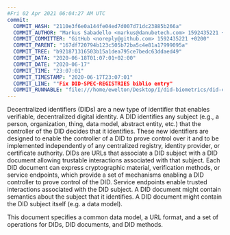 ```yaml
---
#Fri 02 Apr 2021 06:04:27 AM UTC
commit:
  COMMIT_HASH: "2110e3f6e0a144fe04ed7d007d71dc23885b266a"
  COMMIT_AUTHOR: "Markus Sabadello <markus@danubetech.com> 1592435221 +0200"
  COMMIT_COMMITTER: "GitHub <noreply@github.com> 1592435221 +0200"
  COMMIT_PARENT: "167df720794b123c505b72ba5c4e81a17999095a"
  COMMIT_TREE: "b921871316503b15a1dea795ce7bedc63ddaed49"
  COMMIT_DATA: "2020-06-18T01:07:01+02:00"
  COMMIT_DATE: "2020-06-17"
  COMMIT_TIME: "23:07:01"
  COMMIT_TIMESTAMP: "2020-06-17T23:07:01"
  COMMIT_LINE: ""Fix DID-SPEC-REGISTRIES biblio entry"
  COMMIT_RUNNABLE: "file:///home/ewelton/Desktop/I/did-biometrics/did-core-dataset/analysis/gitinfo/2110e3f6e0a144fe04ed7d007d71dc23885b266a/snapshot/index.html"
---
```


<section id="abstract">
<p>
<a>Decentralized identifiers</a> (DIDs) are a new type of identifier that
enables verifiable, decentralized digital identity. A <a>DID</a> identifies any
subject (e.g., a person, organization, thing, data model, abstract entity, etc.)
that the controller of the <a>DID</a> decides that it identifies. These new
identifiers are designed to enable the controller of a <a>DID</a> to prove
control over it and to be implemented independently of any centralized registry,
identity provider, or certificate authority. <a>DID</a>s are URLs that associate
a <a>DID subject</a> with a <a>DID document</a> allowing trustable interactions
associated with that subject. Each <a>DID document</a> can express cryptographic
material, verification methods, or <a>service endpoints</a>, which provide a set
of mechanisms enabling a <a>DID controller</a> to prove control of the
<a>DID</a>. <a>Service endpoints</a> enable trusted interactions associated with
the <a>DID subject</a>. A <a>DID document</a> might contain semantics about the
subject that it identifies. A <a>DID document</a> might contain the <a>DID
subject</a> itself (e.g. a data model).
    </p>
<p>
This document specifies a common data model, a URL format, and a set of
operations for <a>DIDs</a>, <a>DID documents</a>, and <a>DID methods</a>.
    </p>
</section>
